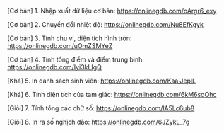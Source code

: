 [Cơ bản] 1. Nhập xuất dữ liệu cơ bản: https://onlinegdb.com/oArgr6_exy

[Cơ bản] 2. Chuyển đổi nhiệt độ: https://onlinegdb.com/Nu8EfKgyk

[Cơ bản] 3. Tính chu vi, diện tích hình tròn: https://onlinegdb.com/uOmZSMYeZ

[Cơ bản] 4. Tính tổng điểm và điểm trung bình: https://onlinegdb.com/Iyi3kLIgQ

[Khá] 5. In danh sách sinh viên: https://onlinegdb.com/KaaiJeplL

[Khá] 6. Tính diện tích của tam giác: https://onlinegdb.com/6kM6sdQhc

[Giỏi] 7. Tính tổng các chữ số: https://onlinegdb.com/lA5Lc6ub8

[Giỏi] 8. In ra số nghịch đảo: https://onlinegdb.com/6JZykL_7g
